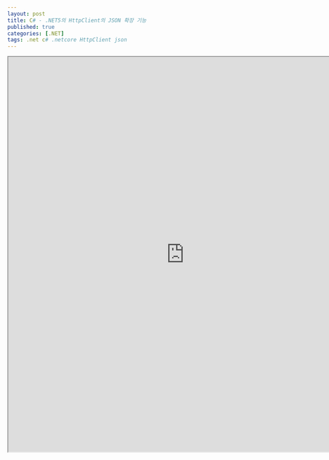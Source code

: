 ```yaml
---
layout: post
title: C# - .NET5의 HttpClient의 JSON 확장 기능
published: true
categories: [.NET]
tags: .net c# .netcore HttpClient json
---  
```

<iframe width="800" height="900" src="https://docs.google.com/document/d/e/2PACX-1vRiB5TxSEAkHVCWSv_ZlyYeGr2nT6mD_cxZLJ2IS5pF-6JBuNx7RDNpdFsgYxB7BWvXki7-74-iCA9j/pub?embedded=true"></iframe>    
   